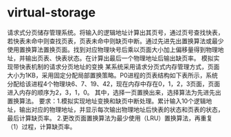 # virtual-storage
请求式分页储存管理系统。将输入的逻辑地址计算出其页号，通过页号查找快表，若快表未命中则查找页表，页表未命中则缺页中断。通过先进先出置换算法或最少使用置换算法置换页面。找到对应物理块号后乘以页面大小加上偏移量得到物理地址，并输出页表、快表状态。在计算出最后一个物理地址后输出缺页率。
模拟实现带快表机制的请求分页地址的变换
某系统采用请求分页式内存管理方式，页面大小为1KB，采用固定分配局部置换策略。P0进程的页表结构如下表所示，系统分配给该进程4个物理块6、7、19、42，现在内存中存在0，1，2，3页面，页面进入内存的顺序为2，3，1，0。
其中，选择一页置换出来，选择算法为先进先出置换算法。
要求：1.模拟实现地址变换和缺页中断处理。累计输入10个逻辑地址，输出对应的物理地址，并显示每次输出物理地址后快表的状态和页表的状态，最后计算缺页率。
2.更改页面置换算法为最少使用（LRU）置换算法，再重复（1）过程，计算缺页率。


























